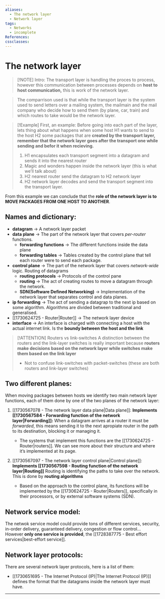 ```yaml
---
aliases:
  - The network layer
  - Network layer
tags:
  - Networks
  - incomplete
References: 
cssclasses:
---
```

# The network layer

> [!NOTE] Intro: 
> The transport layer is handling the proces to process, however this communication between processes depends on **host to host communication,** this is work of the network layer. 

> The comparrison used is that while the transport layer is the system used to send letters over a mailing system, the mailmain and the mail company who decide how to send them (by plane, car, train) and which routes to take would be the network layer. 


> [!Example] First, an example: 
> Before going into each part of the layer, lets thing about what happens when some host H1 wants to send to the host H2 some packages that are **created by the transport layer, remember that the network layer goes after the transport one while sending and befor it when recieving.**
>
> 1. H1 encapsulates each transport segment into a datagram and sends it into the nearest router
> 2. Magic and wonders happen inside the network layer (this is what we’ll talk about)
> 3. H2 nearest router send the datagram to H2 network layer
> 4. H2 network layer decodes and send the transport segment into the transport layer. 

From this example we can conclude that the **role of the network layer is to MOVE PACKAGES FROM ONE HOST TO ANOTHER**. 


## Names and dictionary: 

+ **datagram** → A network layer packet 
+ **data plane** → The part of the network layer that covers *per-router* functions. 
	+ **forwarding functions** → The different functions inside the data plane
	+ **forwarding tables** → Tables created by the control plane that tell each router were to send each package. 
+ **control plane** → The part of the network layer that covers *network-wide* logic. Routing of datagrams
	+ **routing protocols** → Protocols of the control pane
	+ **routing** → The act of creating routes to move a datagram through the network. 
	+ **SDN(Software Defined Networking)** → Implementation of the network layer that separates control and data planes.
+ **ip forwarding** → The act of sending a datagrap to the next ip based on some algorithm. Algorithms are divided between traditional and generalised.
+ [[1730624725 - Router|Router]] → The network layer device 
+ **interface** → An interface is charged with connecting a host with the actual internet link. Is the **boundy between the host and the link**

> [!ATTENTION] Routers vs link-switches 
> A distinction between the routers and the link-layer switches is really important because **routers make decisions based on the network layer while switches make them based on the link layer**
> + Not to confuse link-switches with packet-switches (these are both routers and link-layer switches) 
## Two different planes: 
When moving packages between hosts we identify two main network layer functions, each of them done by one of the two planes of the network layer:


1. [[1730567078 - The network layer data plane|Data plane]]: 
	**Implements [[1730567584 - Forwarding function of the network layer|Forwarding]]:** When a datagram arrives at a router it must be *forwarded*, this means sending it to the next apropiate router in the path to its destination, blocking it or managing it.
	
   + The systems that implement this functions are the [[1730624725 - Router|routers]]. We can see more about their structure and where it’s implemented at its page. 
   
2. [[1730567097 - The network layer control plane|Control plane]]:
	**Implements [[1730567598 - Routing function of the network layer|Routing]]** Routing is identifying the paths to take over the network. This is done by **routing algorithms**
	
	+ Based on the approach to the control plane, its functions will be implemented by the [[1730624725 - Router|Routers]], specifically in their processors, or by external software systems (SDN).

## Network service model:
The netwok service model could provide tons of different services, security, in-order delivery, guaranteed delivery, congestion or flow control… However **only one service is provided**, the [[1728387775 - Best effort services|best-effort service]]. 

## Network layer protocols: 
There are several network layer protocols, here is a list of them: 
+ [[1730651695 - The Internet Protocol (IP)|The Internet Protocol (IP)]] defines the format that the datagrams inside the network layer must have. 


***

[^1]: [[20240411 - 132633 - Intro to processes|Intro to processes]]